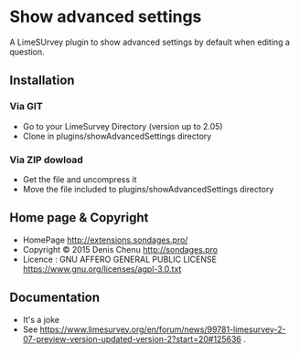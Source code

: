 # Show advanced settings
A LimeSUrvey plugin to show advanced settings by default when editing a question.

## Installation

### Via GIT
- Go to your LimeSurvey Directory (version up to 2.05)
- Clone in plugins/showAdvancedSettings directory

### Via ZIP dowload
- Get the file and uncompress it
- Move the file included to plugins/showAdvancedSettings directory

## Home page & Copyright
- HomePage <http://extensions.sondages.pro/>
- Copyright © 2015 Denis Chenu <http://sondages.pro>
- Licence : GNU AFFERO GENERAL PUBLIC LICENSE <https://www.gnu.org/licenses/agpl-3.0.txt>

## Documentation 
- It's a joke
- See https://www.limesurvey.org/en/forum/news/99781-limesurvey-2-07-preview-version-updated-version-2?start=20#125636 . 
